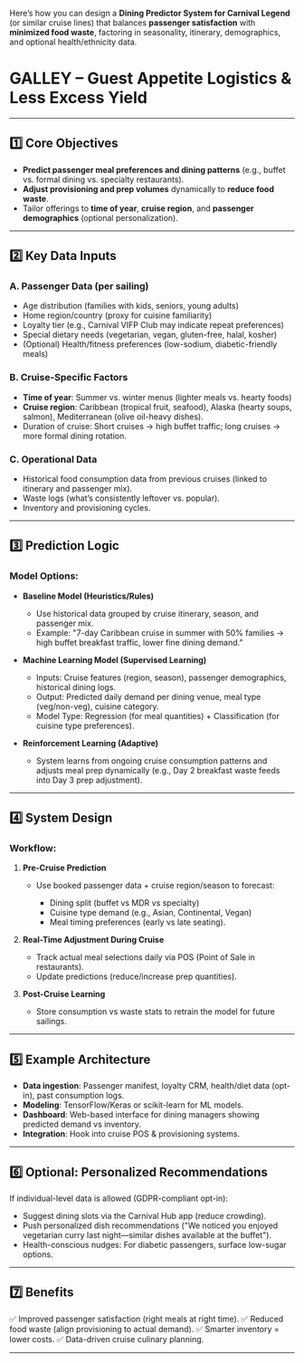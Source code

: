 Here’s how you can design a **Dining Predictor System for Carnival Legend** (or similar cruise lines) that balances **passenger satisfaction** with **minimized food waste**, factoring in seasonality, itinerary, demographics, and optional health/ethnicity data.

# GALLEY – Guest Appetite Logistics & Less Excess Yield
---

## 1️⃣ **Core Objectives**

* **Predict passenger meal preferences and dining patterns** (e.g., buffet vs. formal dining vs. specialty restaurants).
* **Adjust provisioning and prep volumes** dynamically to **reduce food waste**.
* Tailor offerings to **time of year**, **cruise region**, and **passenger demographics** (optional personalization).

---

## 2️⃣ **Key Data Inputs**

### A. Passenger Data (per sailing)

* Age distribution (families with kids, seniors, young adults)
* Home region/country (proxy for cuisine familiarity)
* Loyalty tier (e.g., Carnival VIFP Club may indicate repeat preferences)
* Special dietary needs (vegetarian, vegan, gluten-free, halal, kosher)
* (Optional) Health/fitness preferences (low-sodium, diabetic-friendly meals)

### B. Cruise-Specific Factors

* **Time of year**: Summer vs. winter menus (lighter meals vs. hearty foods)
* **Cruise region**: Caribbean (tropical fruit, seafood), Alaska (hearty soups, salmon), Mediterranean (olive oil-heavy dishes).
* Duration of cruise: Short cruises → high buffet traffic; long cruises → more formal dining rotation.

### C. Operational Data

* Historical food consumption data from previous cruises (linked to itinerary and passenger mix).
* Waste logs (what’s consistently leftover vs. popular).
* Inventory and provisioning cycles.

---

## 3️⃣ **Prediction Logic**

### Model Options:

* **Baseline Model (Heuristics/Rules)**

  * Use historical data grouped by cruise itinerary, season, and passenger mix.
  * Example: "7-day Caribbean cruise in summer with 50% families → high buffet breakfast traffic, lower fine dining demand."

* **Machine Learning Model (Supervised Learning)**

  * Inputs: Cruise features (region, season), passenger demographics, historical dining logs.
  * Output: Predicted daily demand per dining venue, meal type (veg/non-veg), cuisine category.
  * Model Type: Regression (for meal quantities) + Classification (for cuisine type preferences).

* **Reinforcement Learning (Adaptive)**

  * System learns from ongoing cruise consumption patterns and adjusts meal prep dynamically (e.g., Day 2 breakfast waste feeds into Day 3 prep adjustment).

---

## 4️⃣ **System Design**

### Workflow:

1. **Pre-Cruise Prediction**

   * Use booked passenger data + cruise region/season to forecast:

     * Dining split (buffet vs MDR vs specialty)
     * Cuisine type demand (e.g., Asian, Continental, Vegan)
     * Meal timing preferences (early vs late seating).

2. **Real-Time Adjustment During Cruise**

   * Track actual meal selections daily via POS (Point of Sale in restaurants).
   * Update predictions (reduce/increase prep quantities).

3. **Post-Cruise Learning**

   * Store consumption vs waste stats to retrain the model for future sailings.

---

## 5️⃣ **Example Architecture**

* **Data ingestion**: Passenger manifest, loyalty CRM, health/diet data (opt-in), past consumption logs.
* **Modeling**: TensorFlow/Keras or scikit-learn for ML models.
* **Dashboard**: Web-based interface for dining managers showing predicted demand vs inventory.
* **Integration**: Hook into cruise POS & provisioning systems.

---

## 6️⃣ **Optional: Personalized Recommendations**

If individual-level data is allowed (GDPR-compliant opt-in):

* Suggest dining slots via the Carnival Hub app (reduce crowding).
* Push personalized dish recommendations ("We noticed you enjoyed vegetarian curry last night—similar dishes available at the buffet").
* Health-conscious nudges: For diabetic passengers, surface low-sugar options.

---

## 7️⃣ **Benefits**

✅ Improved passenger satisfaction (right meals at right time).
✅ Reduced food waste (align provisioning to actual demand).
✅ Smarter inventory = lower costs.
✅ Data-driven cruise culinary planning.

---
